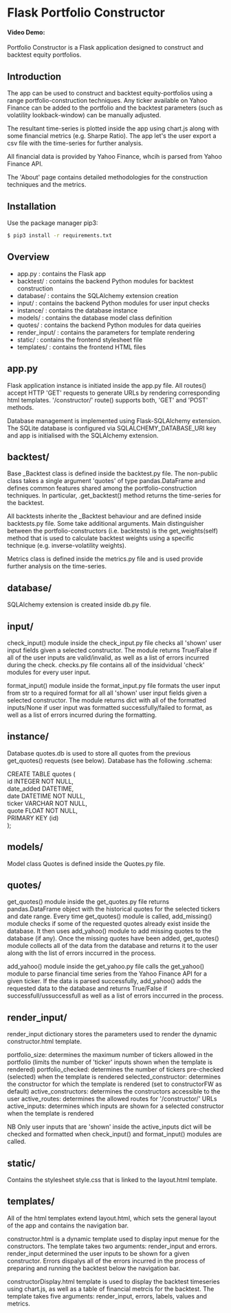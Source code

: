 # Flask Portfolio Constructor 
#### Video Demo:  <URL HERE>

Portfolio Constructor is a Flask application designed to construct and backtest equity portfolios.

## Introduction 

The app can be used to construct and backtest equity-portfolios using a range portfolio-construction techniques. Any ticker available on Yahoo Finance can be added to the portfolio and the backtest parameters (such as volatility lookback-window) can be manually adjusted. 

The resultant time-series is plotted inside the app using chart.js along with some financial metrics (e.g. Sharpe Ratio). The app let's the user export a csv file with the time-series for further analysis. 

All financial data is provided by Yahoo Finance, whcih is parsed from Yahoo Finance API.

The 'About' page contains detailed methodologies for the construction techniques and the metrics.

## Installation

Use the package manager pip3:

```bash
$ pip3 install -r requirements.txt
```

## Overview 

* app.py : contains the Flask app
* backtest/ : contains the backend Python modules for backtest construction
* database/ : contains the SQLAlchemy extension creation
* input/ : contains the backend Python modules for user input checks
* instance/ : contains the database instance 
* models/ : contains the database model class definition 
* quotes/ : contains the backend Python modules for data queiries 
* render_input/ : contains the parameters for template rendering
* static/ : contains the frontend stylesheet file
* templates/ : contains the frontend HTML files

## app.py 

Flask application instance is initiated inside the app.py file. All routes() accept HTTP 'GET' requests to generate URLs by rendering corresponding html templates. '/constructor/' route() supports both, 'GET' and 'POST' methods. 

Database management is implemented using Flask-SQLAlchemy extension. The SQLite database is configured via SQLALCHEMY_DATABASE_URI key and app is initialised with the SQLAlchemy extension. 

## backtest/

Base _Backtest class is defined inside the backtest.py file. The non-public class takes a single argument 'quotes' of type pandas.DataFrame and defines common features shared among the portfolio-construction techniques. In particular, .get_backtest() method returns the time-series for the backtest. 

All backtests inherite the _Backtest behaviour and are defined inside backtests.py file. Some take additional arguments. Main distinguisher between the portfolio-constructors (i.e. backtests) is the get_weights(self) method that is used to calculate backtest weights using a specific technique (e.g. inverse-volatility weights).

Metrics class is defined inside the metrics.py file and is used provide further analysis on the time-series.

## database/

SQLAlchemy extension is created inside db.py file.

## input/

check_input() module inside the check_input.py file checks all 'shown' user input fields given a selected constructor. The module returns True/False if all of the user inputs are valid/invalid, as well as a list of errors incurred during the check. checks.py file contains all of the insidvidual 'check' modules for every user input. 

format_input() module inside the format_input.py file formats the user input from str to a required format for all all 'shown' user input fields given a selected constructor. The module returns dict with all of the formatted inputs/None if user input was formatted successfully/failed to format, as well as a list of errors incurred during the formatting.

## instance/

Database quotes.db is used to store all quotes from the previous get_quotes() requests (see below). Database has the following .schema:

CREATE TABLE quotes (  
        id INTEGER NOT NULL,  
        date_added DATETIME,  
        date DATETIME NOT NULL,  
        ticker VARCHAR NOT NULL,  
        quote FLOAT NOT NULL,  
        PRIMARY KEY (id)  
);

## models/

Model class Quotes is defined inside the Quotes.py file.

## quotes/

get_quotes() module inside the get_quotes.py file returns pandas.DataFrame object with the historical quotes for the selected tickers and date range. Every time get_quotes() module is called, add_missing() module checks if some of the requested quotes already exist inside the database. It then uses add_yahoo() module to add missing quotes to the database (if any). Once the missing quotes have been added, get_quotes() module collects all of the data from the database and returns it to the user along with the list of errors inccurred in the process. 

add_yahoo() module inside the get_yahoo.py file calls the get_yahoo() module to parse financial time series from the Yahoo Finance API for a given ticker. If the data is parsed successfully, add_yahoo() adds the requested data to the database and returns True/False if successfull/ussuccessfull as well as a list of errors inccurred in the process.

## render_input/

render_input dictionary stores the parameters used to render the dynamic constructor.html template. 

portfolio_size: determines the maximum number of tickers allowed in the portfolio (limits the number of 'ticker' inputs shown when the template is rendered)
portfolio_checked: determines the number of tickers pre-checked (selected) when the template is rendered
selected_constructor: determines the constructor for which the template is rendered (set to constructorFW as default)
active_constructors: determines the constructors accessible to the user 
active_routes: determines the allowed routes for '/constructor/<route>' URLs
active_inputs: determines which inputs are shown for a selected constructor when the template is rendered

NB Only user inputs that are 'shown' inside the active_inputs dict will be checked and formatted when check_input() and format_input() modules are called.

## static/

Contains the stylesheet style.css that is linked to the layout.html template.

## templates/ 

All of the html templates extend layout.html, which sets the general layout of the app and contains the navigation bar. 

constructor.html is a dynamic template used to display input menue for the constructors. The template takes two arguments: render_input and errors. render_input determined the user inputs to be shown for a given constructor. Errors dispalys all of the errors incurred in the process of preparing and running the backtest below the navigation bar. 

constructorDisplay.html template is used to display the backtest timeseries using chart.js, as well as a table of financial metrcis for the backtest. The template takes five arguments: render_input, errors, labels, values and metrics. 